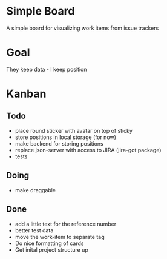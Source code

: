# Simple Board
A simple board for visualizing work items from issue trackers

# Goal
They keep data - I keep position

# Kanban

## Todo
- place round sticker with avatar on top of sticky
- store positions in local storage (for now)
- make backend for storing positions
- replace json-server with access to JIRA (jira-got package)
- tests

## Doing
- make draggable

## Done
- add a little text for the reference number
- better test data
- move the work-item to separate tag
- Do nice formatting of cards
- Get inital project structure up